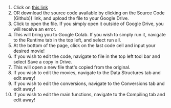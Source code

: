 
1. Click on [this link](https://colab.research.google.com/drive/19SRfhT24gWnXcTtiDNyVIQDqZN0-4aSl?usp=sharing)
2. OR download the source code available by clicking on the Source Code (Github)) link, and upload the file to your Google Drive.
3. Click to open the file. If you simply open it outside of Google Drive, you will receive an error.
4. This will bring you to Google Colab. If you wish to simply run it, navigate to the Runtime tab in the top left, and select run all.
  5. At the bottom of the page, click on the last code cell and input your desired movie!
6. If you wish to edit the code, navigate to file in the top left tool bar and select Save a copy in Drive.
7. This will open a new file that's copied from the original.
8. If you wish to edit the movies, navigate to the Data Structures tab and edit away!
9. If you wish to edit the conversions, navigate to the Conversions tab and edit away!
10. If you wish to edit the main functions, navigate to the Compiling tab and edit away!
